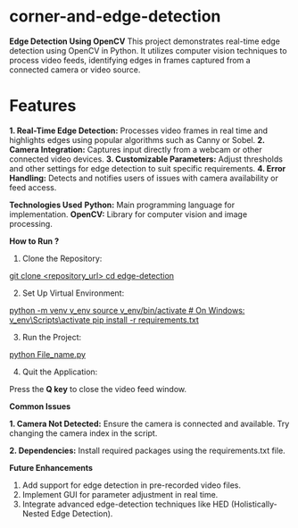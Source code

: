 # corner-and-edge-detection
**Edge Detection Using OpenCV**
This project demonstrates real-time edge detection using OpenCV in Python. It utilizes computer vision techniques to process video feeds, identifying edges in frames captured from a connected camera or video source.

# Features
**1. Real-Time Edge Detection:** Processes video frames in real time and highlights edges using popular algorithms such as Canny or Sobel.
**2. Camera Integration:** Captures input directly from a webcam or other connected video devices.
**3. Customizable Parameters:** Adjust thresholds and other settings for edge detection to suit specific requirements.
**4. Error Handling:** Detects and notifies users of issues with camera availability or feed access.

**Technologies Used**
**Python:** Main programming language for implementation.
**OpenCV:** Library for computer vision and image processing.

**How to Run ?**
1. Clone the Repository:

[git clone <repository_url>
cd edge-detection
](url)

2. Set Up Virtual Environment:

[python -m venv v_env
source v_env/bin/activate   # On Windows: v_env\Scripts\activate
pip install -r requirements.txt](url)

3. Run the Project:

[python File_name.py](url)

4. Quit the Application:

Press the **Q key** to close the video feed window.

**Common Issues**

**1. Camera Not Detected:** Ensure the camera is connected and available. Try changing the camera index in the script.

**2. Dependencies:** Install required packages using the requirements.txt file.

**Future Enhancements**
1. Add support for edge detection in pre-recorded video files.
2. Implement GUI for parameter adjustment in real time.
3. Integrate advanced edge-detection techniques like HED (Holistically-Nested Edge Detection).

